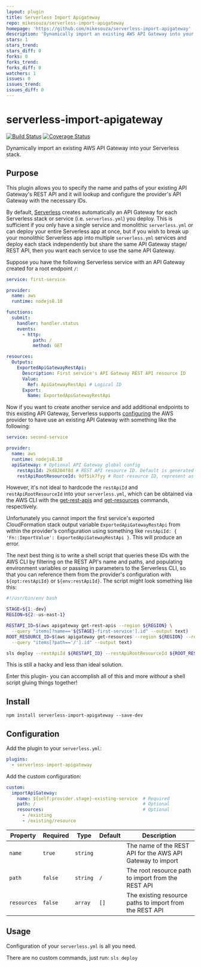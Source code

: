 ```yaml
---
layout: plugin
title: Serverless Import Apigateway
repo: mikesouza/serverless-import-apigateway
homepage: 'https://github.com/mikesouza/serverless-import-apigateway'
description: 'Dynamically import an existing AWS API Gateway into your Serverless stack'
stars: 1
stars_trend: 
stars_diff: 0
forks: 0
forks_trend: 
forks_diff: 0
watchers: 1
issues: 0
issues_trend: 
issues_diff: 0
---
```



# serverless-import-apigateway

[![Build Status](https://travis-ci.org/MikeSouza/serverless-import-apigateway.svg?branch=master)](https://travis-ci.org/MikeSouza/serverless-import-apigateway)
[![Coverage Status](https://coveralls.io/repos/github/MikeSouza/serverless-import-apigateway/badge.svg?branch=master)](https://coveralls.io/github/MikeSouza/serverless-import-apigateway?branch=master)

Dynamically import an existing AWS API Gateway into your Serverless stack.

## Purpose

This plugin allows you to specify the name and paths of your existing API Gateway's REST API and it will lookup and configure the provider's API Gateway with the necessary IDs.

By default, [Serverless](https://https://serverless.com) creates automatically an API Gateway for each Serverless stack or service (i.e. `serverless.yml`) you deploy. This is sufficient if you only have a single service and monolithic `serverless.yml` or can deploy your entire Serverless app at once, but if you wish to break up your monolithic Serverless app into multiple `serverless.yml` services and deploy each stack independently but share the same API Gateway stage/ REST API, then you want each service to use the same API Gateway.

Suppose you have the following Serverless service with an API Gateway created for a root endpoint `/`:

```yaml
service: first-service

provider:
  name: aws
  runtime: nodejs8.10

functions:
  submit:
    handler: handler.status
    events:
      - http:
          path: /
          method: GET

resources:
  Outputs:
    ExportedApiGatewayRestApi:
      Description: First service's API Gateway REST API resource ID
      Value:
        Ref: ApiGatewayRestApi # Logical ID
      Export:
        Name: ExportedApiGatewayRestApi
```

Now if you want to create another service and add additional endpoints to this existing API Gateway, Serverless supports [configuring](https://serverless.com/framework/docs/providers/aws/guide/serverless.yml) the AWS provider to have use an existing API Gateway with something like the following:

```yaml
service: second-service

provider:
  name: aws
  runtime: nodejs8.10
  apiGateway: # Optional API Gateway global config
    restApiId: 2kd8204f8d # REST API resource ID. Default is generated by the framework
    restApiRootResourceId: 9df5ik7fyy # Root resource ID, represent as / path
```

However, it's not ideal to hardcode the `restApiId` and `restApiRootResourceId` into your `serverless.yml`, which can be obtained via the AWS CLI with the [get-rest-apis](https://docs.aws.amazon.com/cli/latest/reference/apigateway/get-rest-apis.html) and [get-resources](https://docs.aws.amazon.com/cli/latest/reference/apigateway/get-resources.html) commands, respectively.

Unfortunately you cannot import the first service's exported CloudFormation stack output variable `ExportedApiGatewayRestApi` from within the provider's configuration using something like `restApiId: { 'Fn::ImportValue': ExportedApiGatewayRestApi }`. This will produce an error.

The next best thing is to write a shell script that queries these IDs with the AWS CLI by filtering on the REST API's name and paths, and populating environment variables or passing in parameters to the Serverless CLI, so that you can reference them from the provider's configuration with `${opt:restApiId}` or `${env:restApiId}`. The script might look something like this:

```bash
#!/usr/bin/env bash

STAGE=${1:-dev}
REGION=${2:-us-east-1}

RESTAPI_ID=$(aws apigateway get-rest-apis --region ${REGION} \
  --query "items[?name=='${STAGE}-first-service'].id" --output text)
ROOT_RESOURCE_ID=$(aws apigateway get-resources --region ${REGION} --rest-api-id ${RESTAPI_ID} \
  --query "items[?path=='/'].id" --output text)

sls deploy --restApiId ${RESTAPI_ID} --restApiRootResourceId ${ROOT_RESOURCE_ID}
```

This is still a hacky and less than ideal solution.

Enter this plugin- you can accomplish all of this and more *without* a shell script gluing things together!

## Install

`npm install serverless-import-apigateway --save-dev`

## Configuration

Add the plugin to your `serverless.yml`:

```yaml
plugins:
  - serverless-import-apigateway
```

Add the custom configuration:

```yaml
custom:
  importApiGateway:
    name: ${self:provider.stage}-existing-service  # Required
    path: /                                        # Optional
    resources:                                     # Optional
      - /existing
      - /existing/resource
```

| Property    | Required | Type     | Default | Description                                                |
|-------------|----------|----------|---------|------------------------------------------------------------|
| `name`      |  `true`  | `string` |         | The name of the REST API for the AWS API Gateway to import |
| `path`      |  `false` | `string` |   `/`   | The root resource path to import from the REST API         |
| `resources` |  `false` |  `array` |   `[]`  | The existing resource paths to import from the REST API    |

## Usage

Configuration of your `serverless.yml` is all you need.

There are no custom commands, just run: `sls deploy`
